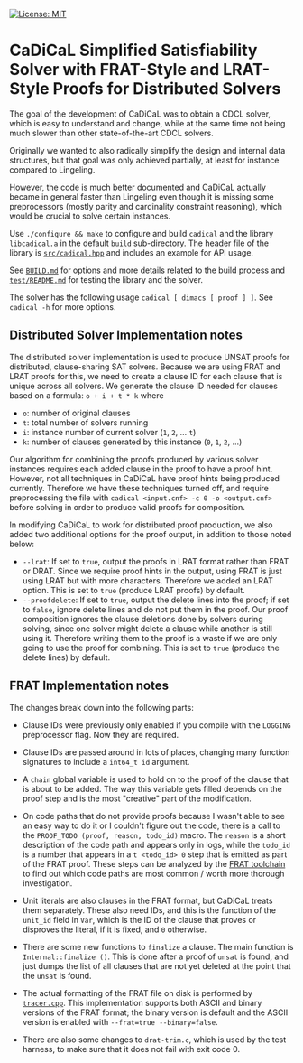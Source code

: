 [![License: MIT](https://img.shields.io/badge/License-MIT-yellow.svg)](https://opensource.org/licenses/MIT)


CaDiCaL Simplified Satisfiability Solver with FRAT-Style and LRAT-Style Proofs for Distributed Solvers
===============================================================================

The goal of the development of CaDiCaL was to obtain a CDCL solver,
which is easy to understand and change, while at the same time not being
much slower than other state-of-the-art CDCL solvers.

Originally we wanted to also radically simplify the design and internal data
structures, but that goal was only achieved partially, at least for instance
compared to Lingeling.

However, the code is much better documented and CaDiCaL actually became in
general faster than Lingeling even though it is missing some preprocessors
(mostly parity and cardinality constraint reasoning), which would be crucial
to solve certain instances.

Use `./configure && make` to configure and build `cadical` and the library
`libcadical.a` in the default `build` sub-directory.  The header file of
the library is [`src/cadical.hpp`](src/cadical.hpp) and includes an example
for API usage.

See [`BUILD.md`](BUILD.md) for options and more details related to the build
process and [`test/README.md`](test/README.md) for testing the library and
the solver.

The solver has the following usage `cadical [ dimacs [ proof ] ]`.
See `cadical -h` for more options.


## Distributed Solver Implementation notes

The distributed solver implementation is used to produce UNSAT proofs for distributed, clause-sharing SAT solvers.
Because we are using FRAT and LRAT proofs for this, we need to create a clause ID for each clause that is unique across all solvers.
We generate the clause ID needed for clauses based on a formula:  `o + i + t * k` where
* `o`:  number of original clauses
* `t`:  total number of solvers running
* `i`:  instance number of current solver (`1`, `2`, ... `t`)
* `k`:  number of clauses generated by this instance (`0`, `1`, `2`, ...)

Our algorithm for combining the proofs produced by various solver instances requires each added clause in the proof to have a proof hint.
However, not all techniques in CaDiCaL have proof hints being produced currently.
Therefore we have these techniques turned off, and require preprocessing the file with `cadical <input.cnf> -c 0 -o <output.cnf>` before solving in order to produce valid proofs for composition.

In modifying CaDiCaL to work for distributed proof production, we also added two additional options for the proof output, in addition to those noted below:
* `--lrat`:
  If set to `true`, output the proofs in LRAT format rather than FRAT or DRAT.
  Since we require proof hints in the output, using FRAT is just using LRAT but with more characters.
  Therefore we added an LRAT option.
  This is set to `true` (produce LRAT proofs) by default.
* `--proofdelete`:
  If set to `true`, output the delete lines into the proof; if set to `false`, ignore delete lines and do not put them in the proof.
  Our proof composition ignores the clause deletions done by solvers during solving, since one solver might delete a clause while another is still using it.
  Therefore writing them to the proof is a waste if we are only going to use the proof for combining.
  This is set to `true` (produce the delete lines) by default.
  


## FRAT Implementation notes

The changes break down into the following parts:

* Clause IDs were previously only enabled if you compile with the `LOGGING` preprocessor flag. Now they are required.

* Clause IDs are passed around in lots of places, changing many function signatures to include a `int64_t id` argument.

* A `chain` global variable is used to hold on to the proof of the clause that is about to be added. The way this variable gets filled depends on the proof step and is the most "creative" part of the modification.

* On code paths that do not provide proofs because I wasn't able to see an easy way to do it or I couldn't figure out the code, there is a call to the `PROOF_TODO (proof, reason, todo_id)` macro. The `reason` is a short description of the code path and appears only in logs, while the `todo_id` is a number that appears in a `t <todo_id> 0` step that is emitted as part of the FRAT proof. These steps can be analyzed by the [FRAT toolchain](https://github.com/digama0/frat) to find out which code paths are most common / worth more thorough investigation.

* Unit literals are also clauses in the FRAT format, but CaDiCaL treats them separately. These also need IDs, and this is the function of the `unit_id` field in `Var`, which is the ID of the clause that proves or disproves the literal, if it is fixed, and `0` otherwise.

* There are some new functions to `finalize` a clause. The main function is `Internal::finalize ()`. This is done after a proof of `unsat` is found, and just dumps the list of all clauses that are not yet deleted at the point that the `unsat` is found.

* The actual formatting of the FRAT file on disk is performed by [`tracer.cpp`](src/tracer.cpp). This implementation supports both ASCII and binary versions of the FRAT format; the binary version is default and the ASCII version is enabled with `--frat=true --binary=false`.

* There are also some changes to `drat-trim.c`, which is used by the test harness, to make sure that it does not fail with exit code 0.
